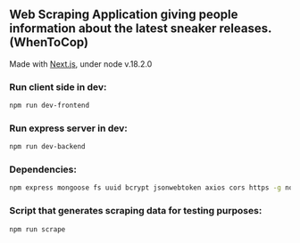 ## Web Scraping Application giving people information about the latest sneaker releases. (WhenToCop)
Made with [Next.js](https://nextjs.org/), under node v.18.2.0

### Run client side in dev:
```bash
npm run dev-frontend
```

### Run express server in dev:
```bash
npm run dev-backend
```

### Dependencies:
```bash
npm express mongoose fs uuid bcrypt jsonwebtoken axios cors https -g nodemon redux react-redux react-hot-toast react-spinners @fortawesome/react-fontawesome @fortawesome/free-solid-svg-icons
```

### Script that generates scraping data for testing purposes:
```bash
npm run scrape
```
